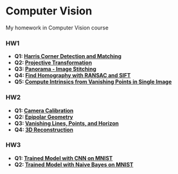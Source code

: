 # Computer Vision
My homework in Computer Vision course

### HW1
- **Q1: [Harris Corner Detection and Matching](HW1/Q1)**
- **Q2: [Projective Transformation](HW1/Q2)**
- **Q3: [Panorama - Image Stitching](HW1/Q3)**
- **Q4: [Find Homography with RANSAC and SIFT](HW1/Q4)**
- **Q5: [Compute Intrinsics from Vanishing Points in Single Image](HW1/Q5)**


### HW2
- **Q1: [Camera Calibration](HW2/Q1)**
- **Q2: [Epipolar Geometry](HW2/Q2)**
- **Q3: [Vanishing Lines, Points, and Horizon](HW2/Q3)**
- **Q4: [3D Reconstruction](HW2/Q4)**

### HW3
- **Q1: [Trained Model with CNN on MNIST](HW3/Q1.ipynb)**
- **Q2: [Trained Model with Naive Bayes on MNIST](HW3/Q1_NaiveBayes_Optional.ipynb)**
